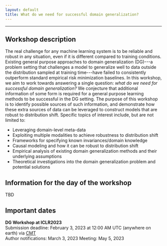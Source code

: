 ```yaml
---
layout: default
title: What do we need for successful domain generalization?
---
```

---

## Workshop description

The real challenge for any machine learning system is to be reliable and robust in any situation, even if it is different compared to training conditions. Existing general purpose approaches to domain generalization (DG)---a problem setting that challenges a model to generalize well to data outside the distribution sampled at training time---have failed to consistently outperform standard empirical risk minimization baselines. In this workshop, we aim to work towards answering a single question: <em>what do we need for successful domain generalization?</em> We conjecture that additional information of some form is required for a general purpose learning methods to be successful in the DG setting. The purpose of this workshop is to identify possible sources of such information, and demonstrate how these extra sources of data can be leveraged to construct models that are robust to distribution shift. Specific topics of interest include, but are not limited to:

* Leveraging domain-level meta-data 
* Exploiting multiple modalities to achieve robustness to distribution shift 
* Frameworks for specifying known invariances/domain knowledge 
* Causal modeling and how it can be robust to distribution shift  
* Empirical analysis of existing domain generalization methods and their underlying assumptions     
* Theoretical investigations into the domain generalization problem and potential solutions

## Information for the day of the workshop
TBD

<!-- **General:** -->

<!-- To watch the workshop: the event is live streamed via the [ICLR workshop page](https://iclr.cc/virtual/2022/workshop/4550)
Please do not join the Zoom room unless you are an author participating in the Q&A period for your session.

Asking questions during a Q&A or panel discussion: please ask via [Rocket Chat](https://iclr.cc/virtual/2022/workshop/4550) or our [workshop Slack channel](https://join.slack.com/t/ai4earth/shared_invite/zt-170eobxsl-CBO8BVlUqqfOjsNj1ij7NA). Session moderators will be continually looking for questions from the audience and relaying them to speakers.

Poster session: [join the Gathertown poster room](https://app.gather.town/app/I1tkF58IbTcXKvMm/ai4ess-poster-session). Note: you will need to navigate either to the poster session (to see posters) or the breakout room (meet and chat with other workshop participants).

Breakout rooms: after each session, there will be a [GatherTown breakout room](https://app.gather.town/y9ohC8zQBrN4tQMt/iclr2022-workshop-room-10) where you can meet, chat, and network with other participants who attended your the session. We heartily encourage you to check out your session's breakout room after the Q&A.  -->


## Important dates

**DG Workshop at ICLR2023**    
Submission deadline: February 3, 2023 at 12:00 AM UTC (anywhere on earth) via [CMT](https://cmt3.research.microsoft.com/AI4Earth2022/)   
Author notifications: March 3, 2023
Meeting: May 5, 2023   
